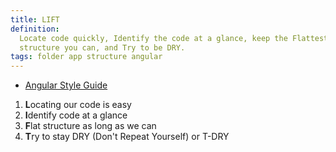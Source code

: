 ```yaml
---
title: LIFT
definition:
  Locate code quickly, Identify the code at a glance, keep the Flattest
  structure you can, and Try to be DRY.
tags: folder app structure angular
---
```


- [Angular Style Guide](https://angular.io/guide/styleguide#lift)

1. **L**ocating our code is easy
2. **I**dentify code at a glance
3. **F**lat structure as long as we can
4. **T**ry to stay DRY (Don't Repeat Yourself) or T-DRY
